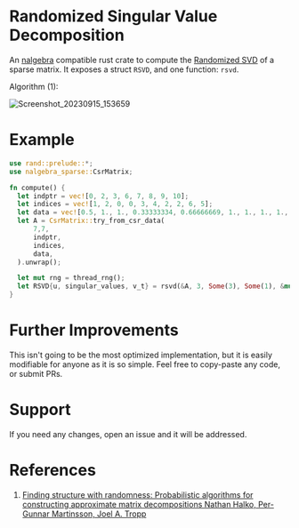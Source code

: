 # Randomized Singular Value Decomposition

An [nalgebra](https://github.com/dimforge/nalgebra) compatible rust crate to compute the [Randomized SVD](https://gregorygundersen.com/blog/2019/01/17/randomized-svd/) of a sparse matrix.
It exposes a struct `RSVD`, and one function: `rsvd`.

Algorithm (1): 

![Screenshot_20230915_153659](https://github.com/shur-complement/randomized-svd/assets/139090555/5ace637d-a7e7-4ba5-90a4-3c42aaeb180c)

# Example
```rust
use rand::prelude::*;
use nalgebra_sparse::CsrMatrix;

fn compute() {
  let indptr = vec![0, 2, 3, 6, 7, 8, 9, 10];
  let indices = vec![1, 2, 0, 0, 3, 4, 2, 2, 6, 5];
  let data = vec![0.5, 1., 1., 0.33333334, 0.66666669, 1., 1., 1., 1., 1.,];
  let A = CsrMatrix::try_from_csr_data(
      7,7,
      indptr,
      indices,
      data,
  ).unwrap();

  let mut rng = thread_rng();
  let RSVD{u, singular_values, v_t} = rsvd(&A, 3, Some(3), Some(1), &mut rng);
}
```

# Further Improvements

This isn't going to be the most optimized implementation, but it is easily modifiable for anyone as it is so simple.
Feel free to copy-paste any code, or submit PRs.

# Support

If you need any changes, open an issue and it will be addressed.

# References

1) [Finding structure with randomness: Probabilistic algorithms for constructing approximate matrix decompositions
Nathan Halko, Per-Gunnar Martinsson, Joel A. Tropp](https://arxiv.org/abs/0909.4061)
